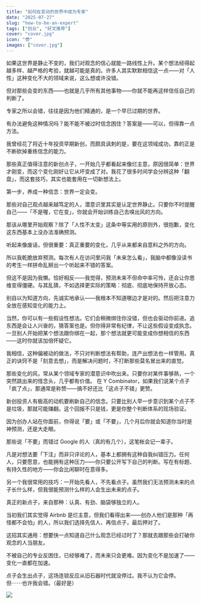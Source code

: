 ```yaml
---
title: "如何在变动的世界中成为专家"
date: "2025-07-27"
slug: "how-to-be-an-expert"
tags: ["创业", "好文推荐"]
cover: "cover.jpg"
icon: "😎"
images: ["cover.jpg"]
---
```

如果这世界是静止不变的，我们对观念的信心就能一路线性上升。某个想法经得起越多样、越严格的考验，就越可能是真的。许多人其实默默相信这一点——对「人性」这种变化不大的领域来说，这么想或许没错。



但对那些会变的东西——也就是几乎所有其他事物——你就不能再这样信任自己的判断了。



专家之所以会错，往往是因为他们精通的，是一个早已过期的世界。



有办法避免这种情况吗？能不能不被过时信念困住？答案是——可以，但得靠一点方法。



我曾经花了将近十年投资早期新创，而颇具讽刺的是，要在这领域成功，靠的正是不断砍掉重练信念的能力。



那些真正值得注意的新创点子，一开始几乎都看起来像烂主意，原因很简单：世界才刚变，而这个变化刚好让它从坏变成了对。我花了很多时间学会分辨这种「翻盘」，而这套技巧，其实也能套用在一切新想法上。



第一步，养成一种信念：世界一定会变。



那些对自己观点越来越笃定的人，潜意识里其实是认定世界静止。只要你不时提醒自己——「不是喔，它在变」，你就会开始训练自己去嗅出风的方向。



那该从哪里开始观察？除了「人性不太变」这条中等实用的原则外，很抱歉，变化这东西基本上没办法准确预测。



听起来像废话，但很重要：真正重要的变化，几乎从来都来自意料之外的方向。



所以我乾脆放弃预测。每次有人在访问里问我「未来怎么看」，我脑中都像没读书的考生一样拼命乱掰出一个听起来不错的答案。



但这不是因为我懒。恰好相反——我觉得，预测未来不但命中率可怜，还会让你思维变得僵硬。与其乱猜，不如选择更实际的策略：彻底、彻底地保持开放心态。



别自以为知道方向，先诚实地承认——我根本不知道哪边才是对的。然后把注意力全放在感知变化的能力上。



当然，你可以有一些假设性想法。它们会稍微绑住你没错，但也会驱动你前进。追东西是会让人兴奋的，猜答案也是。但你得非常有纪律，不让这些假设变成执念。
一旦别人开始把某个想法跟你绑在一起，那个想法就更可能变成你想相信的东西——这时你就该加倍怀疑它。



我相信，这种偏被动的做法，不只对判断想法有帮助，连产出想法也一样管用。真正的诀窍不是「刻意去想」，而是解决问题时，不打断那些莫名冒出来的直觉。



那些变化的风，常从某个领域专家的潜意识中吹出来。只要你对某件事够熟，一个突然跳出来的怪念头，几乎都有价值。
在 Y Combinator，如果我们说某个点子「疯了点」，那通常是称赞——搞不好还比「这点子不错」更赞。



新创投资人有极高的动机要刷新自己的信念。只要比别人早一步意识到某个点子不是垃圾，那就可能赚翻。这个回报不只是钱，更是你整个判断体系的现场验证。



因为创办人站在你面前，你得说「要」或「不要」，几个月后你就会知道你当时是神预测，还是大走眼。



那些说「不要」而错过 Google 的人（真的有几个），这笔帐会记一辈子。



凡是对想法要「下注」而非只评论的人，基本上都拥有这种自我纠错压力。任何人，只要愿意，也能拥有这种压力——你只要公开写下自己的判断。写在有标题、有持久性的地方——你会比闲聊时在意得多。



另一个我很常用的技巧：一开始先看人，不先看点子。虽然我们无法预测未来的点子长什么样，但我很能预测什么样的人会生出未来的点子。



真正的新点子，来自那种：认真、有劲、脑袋够独立的人。



当初我们其实觉得 Airbnb 是烂主意，但我们看得出来——创办人他们是那种「再怪都不会怕」的人，所以我们选择先信人、再信点子，最后押对了。



这招其实通用：想要快一点知道自己什么观念已经过时了？那就去跟那些会打破你观念的人当朋友。



不被自己的专业反困住，已经够难了，而未来只会更难。因为变化不是加速了——变化一直都在加速。



点子会生出点子，这场连锁反应从旧石器时代就没停过。我不认为它会停。
但⋯⋯也许我会错。（最好是）




![](https://prod-files-secure.s3.us-west-2.amazonaws.com/112d0858-5090-4d34-a606-b75eb8d65fd2/46476355-9cf3-4e99-9b7a-3531bc426380/1000202064.png?X-Amz-Algorithm=AWS4-HMAC-SHA256&X-Amz-Content-Sha256=UNSIGNED-PAYLOAD&X-Amz-Credential=ASIAZI2LB466TGRRVBAL%2F20250906%2Fus-west-2%2Fs3%2Faws4_request&X-Amz-Date=20250906T044430Z&X-Amz-Expires=3600&X-Amz-Security-Token=IQoJb3JpZ2luX2VjEB0aCXVzLXdlc3QtMiJGMEQCIFPIV8R76sqyKrAWv1tPHhnziARruPxbk3bGL8VxWxyYAiA1Pa7yR2WM0MrtXTIZw4JC%2F%2Fc4F%2BnaGUm%2FdH44U%2FEsZCqIBAiF%2F%2F%2F%2F%2F%2F%2F%2F%2F%2F8BEAAaDDYzNzQyMzE4MzgwNSIM7k7M%2BtXxXQmdsj4LKtwDbEZFEEZWlyqOeyUce%2BjiM97DlQ8Xx3p82Nnjq2BIUjxhk1GU5DordkLyV2BC2qXCJGaS6UAoUlanOb3HJRADyYieGZHZZZTTD8cU%2FPDw7IMQrUWahYUVo7OyjEwN7xtrUtHF80c%2B8%2BzedOXIon2hflhwO4ywwSueFAnp7Wagl7%2BXC0gvgk4EESFUHsCl2TWHn0kqp%2BsTlTWRnX1dXNRhBBI%2BxIo2To5gI4Lb673tCn%2BQ5F1Nwqg%2B1s9og9%2B2zJSZjE9SDhJt8fZbUg3XmHlpdrzsaNGhtnpv6SGJgzX4npoZYPh6C%2Famm%2BYocrCtcS6XN5Tu7xBTPVmXP0SdS0kZ1%2Fxjja3MHhfryaYZcLedESBVkr6ll8Q4H8wNJRMhcXhN2XxZIO3kSyAffaWL6f%2BIwmaBr%2BNtogawDw3jIHj3ITRlukcu1X5V%2BdwFmm8VsZKuawQL8Ufgxp6uDOsytSnyPdGriTvNQfMTfZFr%2BrEF8%2FD6a4%2BJBwC2uE9M%2Fza0XB4lIfVAAj5466hUZjxphpzch4QwKqGZlHI5vsQvOetu2DCwDWt5ZvIxPJBZPhWmT%2FprncSwJFP1qG%2Fk%2BoGI2aNchVb8oJ2Db5tByhOODQTaBcnI%2BnavFFYaFuNXqjQwjO7uxQY6pgF50pDP6gBc2ADhZ0GCY2ThmJQOWNSAQQHiOjHGEeHlvgfHutO43j0jmN0T2Mzx5DHpf6segdeTq%2B%2BAY3NArWL8BbcAiXd8O%2BiAY6Qr7JRNC3tSwXVhLb2oPWyrinMeDBd5y13Ja1yk2lviu5NUuyVK3lCS1LI4Uche%2F1XwicGuATv3K0f1OGV8gSEIaxpi2aaMCICBOtdIkf%2BKE45SYAhb07ZL4Puy&X-Amz-Signature=8c248f6b1ee3929bfbd7b8a430fa9f68a19efad6d89a31aa32829a7625491123&X-Amz-SignedHeaders=host&x-amz-checksum-mode=ENABLED&x-id=GetObject)

